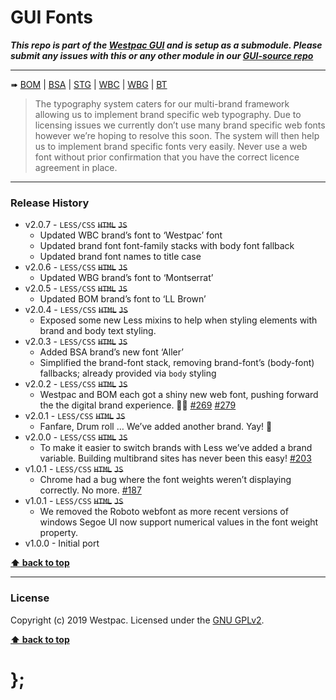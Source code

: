 GUI Fonts
=========

***This repo is part of the [Westpac GUI](http://gel.westpacgroup.com.au/GUI/) and is setup as a submodule. Please submit any issues with this or any other module in our [GUI-source repo](https://github.com/WestpacCXTeam/GUI-source/issues)***

----------------------------------------------------------------------------------------------------------------------------------------------------------------

➠
[BOM](http://westpaccxteam.github.io/GUI_fonts/tests/BOM/) |
[BSA](http://westpaccxteam.github.io/GUI_fonts/tests/BSA/) |
[STG](http://westpaccxteam.github.io/GUI_fonts/tests/STG/) |
[WBC](http://westpaccxteam.github.io/GUI_fonts/tests/WBC/) |
[WBG](http://westpaccxteam.github.io/GUI_fonts/tests/WBG/) |
[BT](http://westpaccxteam.github.io/GUI_fonts/tests/BT/)

> The typography system caters for our multi-brand framework allowing us to implement brand specific web typography. Due to licensing issues we currently don’t use many brand specific web fonts however we’re hoping to resolve this soon. The system will then help us to implement brand specific fonts very easily. Never use a web font without prior confirmation that you have the correct licence agreement in place.

----------------------------------------------------------------------------------------------------------------------------------------------------------------


### Release History

* v2.0.7 - `LESS/CSS` ~~`HTML`~~ ~~`JS`~~
	* Updated WBC brand’s font to ‘Westpac’ font
	* Updated brand font font-family stacks with body font fallback
	* Updated brand font names to title case
* v2.0.6 - `LESS/CSS` ~~`HTML`~~ ~~`JS`~~
	* Updated WBG brand’s font to ‘Montserrat’
* v2.0.5 - `LESS/CSS` ~~`HTML`~~ ~~`JS`~~
	* Updated BOM brand’s font to ‘LL Brown’
* v2.0.4 - `LESS/CSS` ~~`HTML`~~ ~~`JS`~~
	* Exposed some new Less mixins to help when styling elements with brand and body text styling.
* v2.0.3 - `LESS/CSS` ~~`HTML`~~ ~~`JS`~~
	* Added BSA brand’s new font ‘Aller’
  * Simplified the brand-font stack, removing brand-font’s (body-font) fallbacks; already provided via `body` styling
* v2.0.2 - `LESS/CSS` ~~`HTML`~~ ~~`JS`~~
	* Westpac and BOM each got a shiny new web font, pushing forward the the digital brand experience. 🌟😎
		[#269](https://github.com/WestpacCXTeam/GUI-source/issues/269)
		[#279](https://github.com/WestpacCXTeam/GUI-source/issues/279)
* v2.0.1 - `LESS/CSS` ~~`HTML`~~ ~~`JS`~~
	* Fanfare, Drum roll … We’ve added another brand. Yay! :clap:
* v2.0.0 - `LESS/CSS` ~~`HTML`~~ ~~`JS`~~
	* To make it easier to switch brands with Less we’ve added a brand variable. Building multibrand sites has never been this easy!
		[#203](https://github.com/WestpacCXTeam/GUI-source/issues/203)
* v1.0.1 - `LESS/CSS` ~~`HTML`~~ ~~`JS`~~
	* Chrome had a bug where the font weights weren’t displaying correctly. No more.
		[#187](https://github.com/WestpacCXTeam/GUI-source/issues/187)
* v1.0.1 - `LESS/CSS` ~~`HTML`~~ ~~`JS`~~
	* We removed the Roboto webfont as more recent versions of windows Segoe UI now support numerical values in the font weight property.
* v1.0.0 - Initial port

**[⬆ back to top](#content)**


----------------------------------------------------------------------------------------------------------------------------------------------------------------


### License

Copyright (c) 2019 Westpac. Licensed under the [GNU GPLv2](https://raw.githubusercontent.com/WestpacCXTeam/GUI_fonts/master/LICENSE).

**[⬆ back to top](#content)**

# };